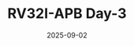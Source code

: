 ---
title: "RV32I-APB Day-3"
date: "2025-09-02"
thumbnail: "../../../assets/img/CPU/APB/image.png"
---